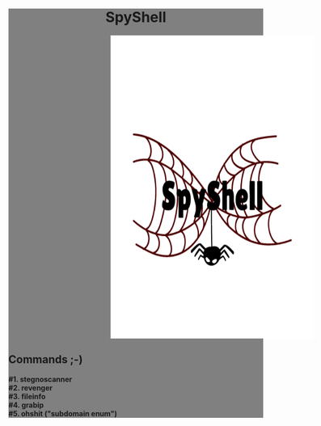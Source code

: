 <div style="width:100%;display:block;height:max-content;justify-content:center;align-items:center;background:grey;">
	<h1 style="text-align:center;">SpyShell</h1>
    	<div style="display:flex;width:100%;">
        <img src="./asset/SpyShell.png" alt="SpyShell" style="align-items:center;justify-content:center;width:80%;height:600px;margin-left:40%;" />
      </div>
  <p>
  <h2>Commands ;-)</h2>
    <b>#1. stegnoscanner</b><br>
    <b>#2. revenger</b><br>
    <b>#3. fileinfo</b><br>
    <b>#4. grabip</b><br>
    <b>#5. ohshit ("subdomain enum")</b>
  </p>
</div>
